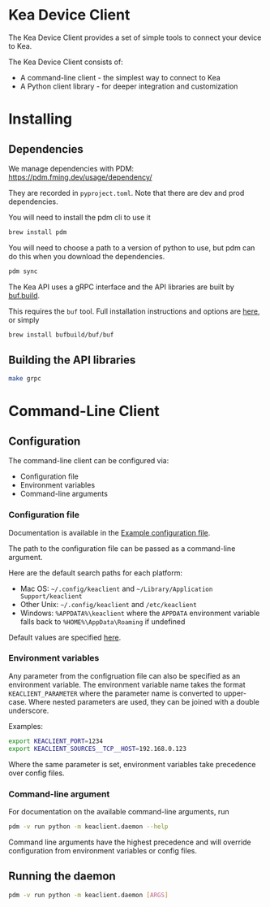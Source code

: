 Kea Device Client
=================

The Kea Device Client provides a set of simple tools to connect your device to
Kea.

The Kea Device Client consists of:

 - A command-line client - the simplest way to connect to Kea
 - A Python client library - for deeper integration and customization

# Installing

## Dependencies
We manage dependencies with PDM: https://pdm.fming.dev/usage/dependency/

They are recorded in `pyproject.toml`. Note that there are dev and prod
dependencies.

You will need to install the pdm cli to use it
```bash
brew install pdm
```
You will need to choose a path to a version of python to use, but pdm can do
this when you download the dependencies.
```bash
pdm sync
```

The Kea API uses a gRPC interface and the API libraries are built by
[buf.build](https://buf.build/).

This requires the `buf` tool. Full installation instructions and options are
[here](https://docs.buf.build/installation), or simply
```bash
brew install bufbuild/buf/buf
```

## Building the API libraries
```bash
make grpc
```

# Command-Line Client 

## Configuration

The command-line client can be configured via:
 - Configuration file
 - Environment variables
 - Command-line arguments

### Configuration file

Documentation is available in the [Example configuration file](examples/config.yaml).

The path to the configuration file can be passed as a command-line argument.

Here are the default search paths for each platform:

 - Mac OS: `~/.config/keaclient` and `~/Library/Application Support/keaclient`
 - Other Unix: `~/.config/keaclient` and `/etc/keaclient`
 - Windows: `%APPDATA%\keaclient` where the `APPDATA` environment variable falls back to `%HOME%\AppData\Roaming` if undefined

Default values are specified [here](keaclient/config_default.yaml).

### Environment variables

Any parameter from the configruation file can also be specified as an
environment variable. The environment variable name takes the format
`KEACLIENT_PARAMETER` where the parameter name is converted to upper-case. Where
nested parameters are used, they can be joined with a double underscore.

Examples:

```bash
export KEACLIENT_PORT=1234
export KEACLIENT_SOURCES__TCP__HOST=192.168.0.123
```

Where the same parameter is set, environment variables take precedence over
config files.

### Command-line argument

For documentation on the available command-line arguments, run
```bash
pdm -v run python -m keaclient.daemon --help
```

Command line arguments have the highest precedence and will override
configuration from environment variables or config files.

## Running the daemon

```bash
pdm -v run python -m keaclient.daemon [ARGS]
```
